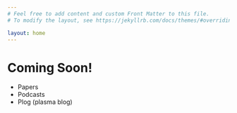 ```yaml
---
# Feel free to add content and custom Front Matter to this file.
# To modify the layout, see https://jekyllrb.com/docs/themes/#overriding-theme-defaults

layout: home
---
```


# Coming Soon! 

- Papers 
- Podcasts 
- Plog (plasma blog)
